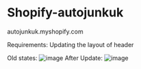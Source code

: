 # Shopify-autojunkuk
autojunkuk.myshopify.com

Requirements: Updating the layout of header

Old states: 
![image](https://user-images.githubusercontent.com/74518646/157060237-ce6d9e89-8a75-486e-b03a-425788af58d2.png)
After Update:
![image](https://user-images.githubusercontent.com/74518646/157060345-f6da45ec-8c1f-467c-8ac1-2e9eaa13ab4c.png)
